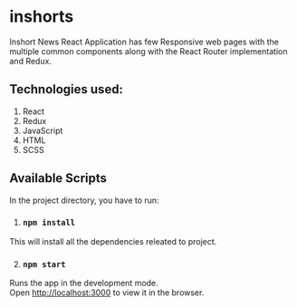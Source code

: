 # inshorts

Inshort News React Application has few Responsive web pages with the multiple common components along with the React Router implementation and Redux.

## Technologies used:
1. React
2. Redux
3. JavaScript
4. HTML
6. SCSS

## Available Scripts

In the project directory, you have to run:

1. ### `npm install`

This will install all the dependencies releated to project.

2. ### `npm start`

Runs the app in the development mode.<br>
Open [http://localhost:3000](http://localhost:3000) to view it in the browser.
